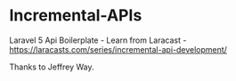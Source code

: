 # Incremental-APIs
Laravel 5 Api Boilerplate - Learn from Laracast - https://laracasts.com/series/incremental-api-development/ 

Thanks to Jeffrey Way.
